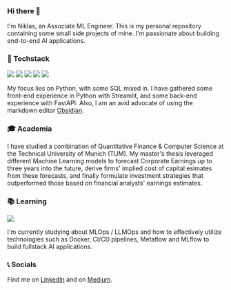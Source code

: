 ### Hi there 👋
I'm Niklas, an Associate ML Engineer. This is my personal repository containing some small side projects of mine. I'm passionate about building end-to-end AI applications.

### 🤖 Techstack
<img src="https://img.shields.io/badge/-Python-3776AB?logo=python&logoColor=white&style=flat"/> <img src="https://img.shields.io/badge/-SQL-4169E1?logo=postgresql&logoColor=white&style=flat"/> <img src="https://img.shields.io/badge/fastapi-109989?logo=FASTAPI&logoColor=white&style=flat"/> <img src="https://img.shields.io/badge/-Streamlit-FF4B4B?logo=streamlit&logoColor=white&style=flat"/> <img src="https://img.shields.io/badge/-Obsidian-7C3AED?logo=obsidian&logoColor=white&style=flat"/>

My focus lies on Python, with some SQL mixed in. I have gathered some front-end experience in Python with Streamlit, and some back-end experience with FastAPI. Also, I am an avid advocate of using the markdown editor [Obsidian](https://obsidian.md/).

### 🎓 Academia
I have studied a combination of Quantitative Finance & Computer Science at the Technical University of Munich (TUM). My master's thesis leveraged different Machine Learning models to forecast Corporate Earnings up to three years into the future, derive firms' implied cost of capital esimates from these forecasts, and finally formulate investment strategies that outperformed those based on financial analysts' earnings estimates.

### 📚 Learning
![](https://www.codewars.com/users/niklasbaier/badges/small)

I'm currently studying about MLOps / LLMOps and how to effectively utilize technologies such as Docker, CI/CD pipelines, Metaflow and MLflow to build fullstack AI applications.

### 📞 Socials
Find me on [LinkedIn](https://www.linkedin.com/in/niklasbaier/) and on [Medium](https://medium.com/@niklas.baier).
